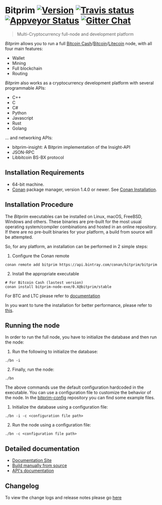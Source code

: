 # Bitprim <a target="_blank" href="http://semver.org">![Version][badge.version]</a> <a target="_blank" href="https://travis-ci.org/bitprim/bitprim-node-exe">![Travis status][badge.Travis]</a> <a target="_blank" href="https://ci.appveyor.com/projects/bitprim/bitprim-node-exe">![Appveyor Status][badge.Appveyor]</a> <a target="_blank" href="https://gitter.im/bitprim/Lobby">![Gitter Chat][badge.Gitter]</a>

> Multi-Cryptocurrency full-node and development platform

*Bitprim* allows you to run a full [Bitcoin Cash](https://www.bitcoincash.org/)/[Bitcoin](https://bitcoin.org/)/[Litecoin](https://litecoin.org/) node,
with all four main features:
  * Wallet
  * Mining
  * Full blockchain
  * Routing

*Bitprim* also works as a cryptocurrency development platform with several programmable APIs:
  * C++
  * C
  * C#
  * Python
  * Javascript
  * Rust
  * Golang

... and networking APIs: 
  * bitprim-insight: A Bitprim implementation of the Insight-API
  * JSON-RPC
  * Libbitcoin BS-BX protocol

## Installation Requirements

- 64-bit machine.
- [Conan](https://www.conan.io/) package manager, version 1.4.0 or newer. See [Conan Installation](http://docs.conan.io/en/latest/installation.html#install-with-pip-recommended).

## Installation Procedure

The *Bitprim* executables can be installed on Linux, macOS, FreeBSD, Windows and others. These binaries are pre-built for the most usual operating system/compiler combinations and hosted in an online repository. If there are no pre-built binaries for your platform, a build from source will be attempted.

So, for any platform, an installation can be performed in 2 simple steps:

1. Configure the Conan remote
```
conan remote add bitprim https://api.bintray.com/conan/bitprim/bitprim
```

2. Install the appropriate executable

```
# For Bitcoin Cash (lastest version)
conan install bitprim-node-exe/0.X@bitprim/stable 
```

For BTC and LTC please refer to [documentation](https://bitprim.github.io/docfx/content/user_guide/installation.html)

In you want to tune the installation for better performance, please refer to [this](https://bitprim.github.io/docfx/content/user_guide/installation.html#advanced-installation).


## Running the node

In order to run the full node, you have to initialize the database and then run the node:

1. Run the following to initialize the database:

```./bn -i```

2. Finally, run the node:

```./bn```

The above commands use the default configuration hardcoded in the executable. You can use a configuration file to customize the behavior of the node. In the [bitprim-config](https://github.com/bitprim/bitprim-config) repository you can find some example files.

1. Initialize the database using a configuration file:

```./bn -i -c <configuration file path>```

2. Run the node using a configuration file:

```./bn -c <configuration file path>```

## Detailed documentation

* [Documentation Site](https://bitprim.github.io/docfx/index.html)
* [Build manually from source](https://bitprim.github.io/docfx/content/user_guide/installation.html)
* [API's documentation](https://bitprim.github.io/docfx/content/developer_guide/introduction.html)

## Changelog

To view the change logs and release notes please go [here](https://github.com/bitprim/bitprim/blob/master/doc/release-notes/release-notes.md)

<!-- Links -->
[badge.Appveyor]: https://ci.appveyor.com/api/projects/status/github/bitprim/bitprim-node-exe?svg=true&branch=release-0.11.0
[badge.Gitter]: https://img.shields.io/badge/gitter-join%20chat-blue.svg
[badge.Travis]: https://travis-ci.org/bitprim/bitprim-node-exe.svg?branch=release-0.11.0
[badge.version]: https://badge.fury.io/gh/bitprim%2Fbitprim-node-exe.svg